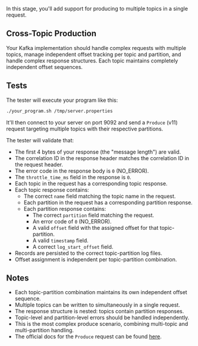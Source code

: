 In this stage, you'll add support for producing to multiple topics in a single request.

## Cross-Topic Production

Your Kafka implementation should handle complex requests with multiple topics, manage independent offset tracking per topic and partition, and handle complex response structures. Each topic maintains completely independent offset sequences.

## Tests

The tester will execute your program like this:

```bash
./your_program.sh /tmp/server.properties
```

It'll then connect to your server on port 9092 and send a `Produce` (v11) request targeting multiple topics with their respective partitions.

The tester will validate that:

- The first 4 bytes of your response (the "message length") are valid.
- The correlation ID in the response header matches the correlation ID in the request header.
- The error code in the response body is `0` (NO_ERROR).
- The `throttle_time_ms` field in the response is `0`.
- Each topic in the request has a corresponding topic response.
- Each topic response contains:
  - The correct `name` field matching the topic name in the request.
  - Each partition in the request has a corresponding partition response.
  - Each partition response contains:
    - The correct `partition` field matching the request.
    - An error code of `0` (NO_ERROR).
    - A valid `offset` field with the assigned offset for that topic-partition.
    - A valid `timestamp` field.
    - A correct `log_start_offset` field.
- Records are persisted to the correct topic-partition log files.
- Offset assignment is independent per topic-partition combination.

## Notes

- Each topic-partition combination maintains its own independent offset sequence.
- Multiple topics can be written to simultaneously in a single request.
- The response structure is nested: topics contain partition responses.
- Topic-level and partition-level errors should be handled independently.
- This is the most complex produce scenario, combining multi-topic and multi-partition handling.
- The official docs for the `Produce` request can be found [here](https://kafka.apache.org/protocol.html#The_Messages_Produce).
